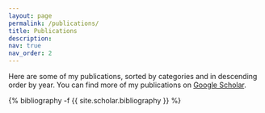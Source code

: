 ```yaml
---
layout: page
permalink: /publications/
title: Publications
description: 
nav: true
nav_order: 2
---
```

Here are some of my publications, sorted by categories and in descending order by year. You can find more of my publications on [Google Scholar](https://scholar.google.com/citations?user=bpZOZWsAAAAJ&hl=en).
<!-- _pages/publications.md -->
<div class="publications">

{% bibliography -f {{ site.scholar.bibliography }} %}

</div>
